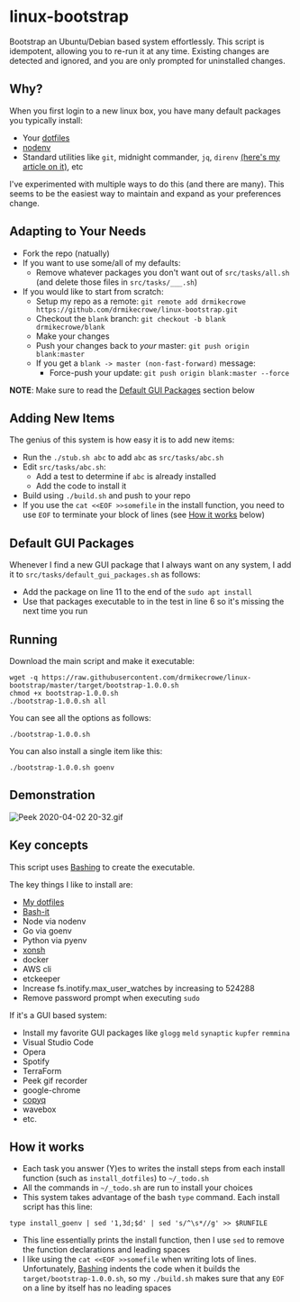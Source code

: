 # linux-bootstrap

Bootstrap an Ubuntu/Debian based system effortlessly. This script is idempotent, allowing you to re-run it at any time. Existing changes are detected and ignored, and you are only prompted for uninstalled changes.

## Why?

When you first login to a new linux box, you have many default packages you typically install:

- Your [dotfiles](https://github.com/drmikecrowe/dotphiles)
- [nodenv](https://github.com/nodenv/nodenv)
- Standard utilities like `git`, midnight commander, `jq`, `direnv` [(here's my article on it)](https://dev.to/drmikecrowe/direnv-take-control-of-your-development-environment-1dk), etc

I've experimented with multiple ways to do this (and there are many). This seems to be the easiest way to maintain and expand as your preferences change.

## Adapting to Your Needs

- Fork the repo (natually)
- If you want to use some/all of my defaults:
  - Remove whatever packages you don't want out of `src/tasks/all.sh` (and delete those files in `src/tasks/___.sh`)
- If you would like to start from scratch:
  - Setup my repo as a remote: `git remote add drmikecrowe https://github.com/drmikecrowe/linux-bootstrap.git`
  - Checkout the `blank` branch: `git checkout -b blank drmikecrowe/blank`
  - Make your changes
  - Push your changes back to _your_ master: `git push origin blank:master`
  - If you get a `blank -> master (non-fast-forward)` message:
    - Force-push your update: `git push origin blank:master --force`

**NOTE**: Make sure to read the [Default GUI Packages](#default-gui-packages) section below

## Adding New Items

The genius of this system is how easy it is to add new items:

- Run the `./stub.sh abc` to add `abc` as `src/tasks/abc.sh`
- Edit `src/tasks/abc.sh`:
  - Add a test to determine if `abc` is already installed
  - Add the code to install it
- Build using `./build.sh` and push to your repo
- If you use the `cat <<EOF >>somefile` in the install function, you need to use `EOF` to terminate your block of lines (see [How it works](#how-it-works) below)

## Default GUI Packages

Whenever I find a new GUI package that I always want on any system, I add it to `src/tasks/default_gui_packages.sh` as follows:

- Add the package on line 11 to the end of the `sudo apt install`
- Use that packages executable to in the test in line 6 so it's missing the next time you run

## Running

Download the main script and make it executable:

```
wget -q https://raw.githubusercontent.com/drmikecrowe/linux-bootstrap/master/target/bootstrap-1.0.0.sh
chmod +x bootstrap-1.0.0.sh
./bootstrap-1.0.0.sh all
```

You can see all the options as follows:

```
./bootstrap-1.0.0.sh
```

You can also install a single item like this:

```
./bootstrap-1.0.0.sh goenv
```

## Demonstration

![Peek 2020-04-02 20-32.gif](https://github.com/drmikecrowe/linux-bootstrap/blob/master/resources/Peek%202020-04-02%2020-32.gif)

## Key concepts

This script uses [Bashing](https://github.com/xsc/bashing) to create the executable.

The key things I like to install are:

- [My dotfiles](https://github.com/drmikecrowe/dotphiles.git)
- [Bash-it](https://github.com/Bash-it/bash-it.git)
- Node via nodenv
- Go via goenv
- Python via pyenv
- [xonsh](https://xon.sh)
- docker
- AWS cli
- etckeeper
- Increase fs.inotify.max_user_watches by increasing to 524288
- Remove password prompt when executing `sudo`

If it's a GUI based system:

- Install my favorite GUI packages like `glogg` `meld` `synaptic` `kupfer` `remmina`
- Visual Studio Code
- Opera
- Spotify
- TerraForm
- Peek gif recorder
- google-chrome
- [copyq](https://hluk.github.io/CopyQ/)
- wavebox
- etc.

## How it works

- Each task you answer (Y)es to writes the install steps from each install function (such as `install_dotfiles`) to `~/_todo.sh`
- All the commands in `~/_todo.sh` are run to install your choices
- This system takes advantage of the bash `type` command. Each install script has this line:

```
type install_goenv | sed '1,3d;$d' | sed 's/^\s*//g' >> $RUNFILE
```

- This line essentially prints the install function, then I use `sed` to remove the function declarations and leading spaces
- I like using the `cat <<EOF >>somefile` when writing lots of lines. Unfortunately, [Bashing](https://github.com/xsc/bashing) indents the code when it builds the `target/bootstrap-1.0.0.sh`, so my `./build.sh` makes sure that any `EOF` on a line by itself has no leading spaces
